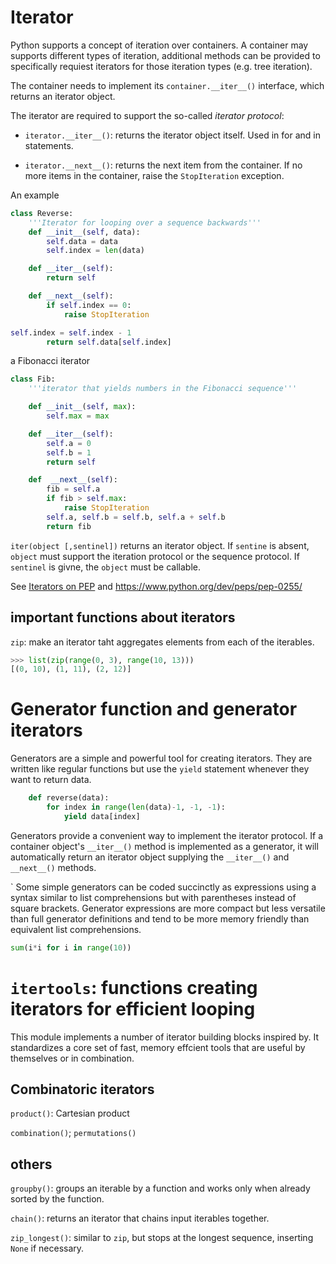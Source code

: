 
# Iterator 

Python supports a concept of iteration over containers. A container may supports different types of iteration, additional methods can be provided to specifically requiest iterators for those iteration types (e.g. tree iteration).

The container needs to implement its `container.__iter__()` interface, which returns an iterator object.

The iterator are required to support the so-called _iterator protocol_:

- `iterator.__iter__()`: returns the iterator object itself. Used in for and in statements.

- `iterator.__next__()`: returns the next item from the container. If no more items in the container, raise the `StopIteration` exception.

An example

```python
class Reverse:
    '''Iterator for looping over a sequence backwards'''
    def __init__(self, data):
        self.data = data
        self.index = len(data)

    def __iter__(self):
        return self

    def __next__(self):
        if self.index == 0:
            raise StopIteration

self.index = self.index - 1
        return self.data[self.index]
```

a Fibonacci iterator

```python
class Fib:
    '''iterator that yields numbers in the Fibonacci sequence'''

    def __init__(self, max):
        self.max = max

    def __iter__(self):
        self.a = 0
        self.b = 1
        return self

    def  __next__(self):
        fib = self.a
        if fib > self.max:
            raise StopIteration
        self.a, self.b = self.b, self.a + self.b
        return fib
```

`iter(object [,sentinel])` returns an iterator object. If `sentine` is absent, `object` must support the iteration protocol or the sequence protocol. If `sentinel` is givne, the `object` must be callable.

See [Iterators on PEP](https://www.python.org/dev/peps/pep-0234/) and 
https://www.python.org/dev/peps/pep-0255/

## important functions about iterators

`zip`: make an iterator taht aggregates elements from each of the iterables.

```python
>>> list(zip(range(0, 3), range(10, 13)))
[(0, 10), (1, 11), (2, 12)]
```

# Generator function and generator iterators

Generators are a simple and powerful tool for creating iterators. They are written like regular functions but use the `yield` statement whenever they want to return data. 

```python
    def reverse(data):
        for index in range(len(data)-1, -1, -1):
            yield data[index]
```

Generators provide a convenient way to implement the iterator protocol. If a container object's `__iter__()` method is implemented as a generator, it will automatically return an iterator object supplying the `__iter__()` and `__next__()` methods.

`
Some simple generators can be coded succinctly as expressions using a syntax similar to list comprehensions but with parentheses instead of square brackets. Generator expressions are more compact but less versatile than full generator definitions and tend to be more memory friendly than equivalent list comprehensions.

```python
sum(i*i for i in range(10))
```

# `itertools`: functions creating iterators for efficient looping

This module implements a number of iterator building blocks inspired by. It standardizes a core set of fast, memory effcient tools that are useful by themselves or in combination.

## Combinatoric iterators

`product()`: Cartesian product

`combination()`; `permutations()`

## others

`groupby()`: groups an iterable by a function and works only when already sorted by the function.

`chain()`: returns an iterator that chains input iterables together.

`zip_longest()`: similar to `zip`, but stops at the longest sequence, inserting `None` if necessary.

